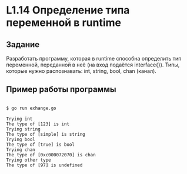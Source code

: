 
# L1.14 Определение типа переменной в runtime
## Задание
Разработать программу, которая в runtime способна определить тип переменной, переданной в неё (на вход подаётся interface{}). Типы, которые нужно распознавать: int, string, bool, chan (канал).
## Пример работы программы
```bash
```
```bash
$ go run exhange.go
```
```
Trying int
The type of [123] is int
Trying string
The type of [simple] is string
Trying bool
The type of [true] is bool
Trying chan
The type of [0xc000072070] is chan
Trying other type
The type of [97] is undefined
```

